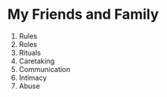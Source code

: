 # My Friends and Family

1. Rules
1. Roles
1. Rituals
1. Caretaking
1. Communication
1. Intimacy
1. Abuse
